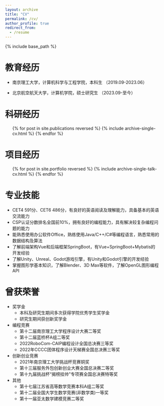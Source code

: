 ```yaml
---
layout: archive
title: "CV"
permalink: /cv/
author_profile: true
redirect_from:
  - /resume
---
```


{% include base_path %}

教育经历
======
* 南京理工大学，计算机科学与工程学院，本科生 （2019.09-2023.06）

* 北京航空航天大学，计算机学院，硕士研究生 （2023.09-至今）

科研经历
======
  <ul>{% for post in site.publications reversed %}
    {% include archive-single-cv.html %}
  {% endfor %}</ul>
  
项目经历
======
  <ul>{% for post in site.portfolio reversed %}
    {% include archive-single-talk-cv.html  %}
  {% endfor %}</ul>

专业技能
======
* CET4 591分、CET6 486分，有良好的英语阅读及理解能力，具备基本的英语交流能力
* CSP认证分数排名全国前10%，拥有良好的编程能力，具有解决较复杂编程问题的能力
* 能熟悉使用办公软件Office，熟练使用Java/C++/C#等编程语言，熟悉常用的数据结构及算法
* 了解前端架构Vue和后端框架SpringBoot，有Vue+SpringBoot+Mybatis的开发经验
* 了解Unity、Unreal、Godot游戏引擎，有Unity和Godot引擎的开发经验
* 掌握图形学基本知识，了解Blender、3D Max等软件，了解OpenGL图形编程API

曾获荣誉
======
* 奖学金
  * 本科及研究生期间多次获得学院优秀学生奖学金
  * 研究生期间获创新奖学金
* 编程竞赛
  * 第十二届南京理工大学程序设计大赛二等奖
  * 第十二届蓝桥杯A组二等奖
  * 2022RoboCom-CAIP编程设计全国总决赛三等奖
  * 2022年CCCC团体程序设计天梯赛全国总决赛三等奖
* 创新创业竞赛
  * 2021年南京理工大学挑战杯竞赛铜奖
  * 第十三届服务外包创新创业大赛全国总决赛二等奖
  * 第十九届挑战杯“揭榜挂帅”专项赛全国总决赛特等奖
* 其他
  * 第十七届江苏省高等数学竞赛本科A组二等奖
  * 第十二届全国大学生数学竞赛(非数学类)一等奖
  * 第十一届亚太数学建模竞赛二等奖


